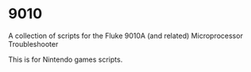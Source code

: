 # 9010
A collection of scripts for the Fluke 9010A (and related) Microprocessor Troubleshooter

This is for Nintendo games scripts.
